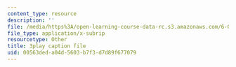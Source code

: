 ```yaml
---
content_type: resource
description: ''
file: /media/https%3A/open-learning-course-data-rc.s3.amazonaws.com/6-006-introduction-to-algorithms-fall-2011/00563deda04d5603b7f3d7d89f677079_C5SPsY72_CM.vtt
file_type: application/x-subrip
resourcetype: Other
title: 3play caption file
uid: 00563ded-a04d-5603-b7f3-d7d89f677079
---
```

